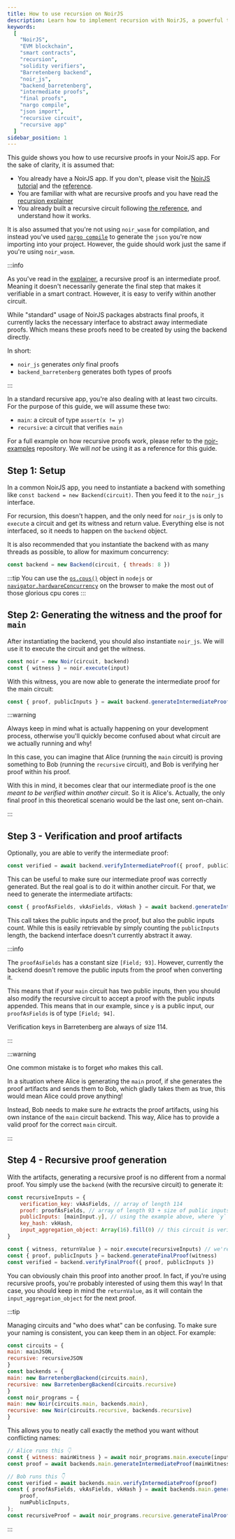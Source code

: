 ```yaml
---
title: How to use recursion on NoirJS
description: Learn how to implement recursion with NoirJS, a powerful tool for creating smart contracts on the EVM blockchain. This guide assumes familiarity with NoirJS, solidity verifiers, and the Barretenberg proving backend. Discover how to generate both final and intermediate proofs using `noir_js` and `backend_barretenberg`.
keywords:
  [
    "NoirJS",
    "EVM blockchain",
    "smart contracts",
    "recursion",
    "solidity verifiers",
    "Barretenberg backend",
    "noir_js",
    "backend_barretenberg",
    "intermediate proofs",
    "final proofs",
    "nargo compile",
    "json import",
    "recursive circuit",
    "recursive app"
  ]
sidebar_position: 1
---
```


This guide shows you how to use recursive proofs in your NoirJS app. For the sake of clarity, it is assumed that:

- You already have a NoirJS app. If you don't, please visit the [NoirJS tutorial](../tutorials/noirjs_app.md) and the [reference](../reference/NoirJS/noir_js/index.md).
- You are familiar with what are recursive proofs and you have read the [recursion explainer](../explainers/explainer-recursion.md)
- You already built a recursive circuit following [the reference](../noir/standard_library/recursion.md), and understand how it works.

It is also assumed that you're not using `noir_wasm` for compilation, and instead you've used [`nargo compile`](../reference/nargo_commands.md) to generate the `json` you're now importing into your project. However, the guide should work just the same if you're using `noir_wasm`.

:::info

As you've read in the [explainer](../explainers/explainer-recursion.md), a recursive proof is an intermediate proof. Meaning it doesn't necessarily generate the final step that makes it verifiable in a smart contract. However, it is easy to verify within another circuit.

While "standard" usage of NoirJS packages abstracts final proofs, it currently lacks the necessary interface to abstract away intermediate proofs. Which means these proofs need to be created by using the backend directly.

In short:

- `noir_js` generates *only* final proofs
- `backend_barretenberg` generates both types of proofs

:::

In a standard recursive app, you're also dealing with at least two circuits. For the purpose of this guide, we will assume these two:

- `main`: a circuit of type `assert(x != y)`
- `recursive`: a circuit that verifies `main`

For a full example on how recursive proofs work, please refer to the [noir-examples](https://github.com/noir/noir-examples) repository. We will *not* be using it as a reference for this guide.

## Step 1: Setup

In a common NoirJS app, you need to instantiate a backend with something like `const backend = new Backend(circuit)`. Then you feed it to the `noir_js` interface.

For recursion, this doesn't happen, and the only need for `noir_js` is only to `execute` a circuit and get its witness and return value. Everything else is not interfaced, so it needs to happen on the `backend` object.

It is also recommended that you instantiate the backend with as many threads as possible, to allow for maximum concurrency:

```js
const backend = new Backend(circuit, { threads: 8 })
```

:::tip
You can use the [`os.cpus()`](https://nodejs.org/api/os.html#oscpus) object in `nodejs` or [`navigator.hardwareConcurrency`](https://developer.mozilla.org/en-US/docs/Web/API/Navigator/hardwareConcurrency) on the browser to make the most out of those glorious cpu cores
:::

## Step 2: Generating the witness and the proof for `main`

After instantiating the backend, you should also instantiate `noir_js`. We will use it to execute the circuit and get the witness.

```js
const noir = new Noir(circuit, backend)
const { witness } = noir.execute(input)
```

With this witness, you are now able to generate the intermediate proof for the main circuit:

```js
const { proof, publicInputs } = await backend.generateIntermediateProof(witness)
```

:::warning

Always keep in mind what is actually happening on your development process, otherwise you'll quickly become confused about what circuit are we actually running and why!

In this case, you can imagine that Alice (running the `main` circuit) is proving something to Bob (running the `recursive` circuit), and Bob is verifying her proof within his proof.

With this in mind, it becomes clear that our intermediate proof is the one *meant to be verified within another circuit*. So it is Alice's. Actually, the only final proof in this theoretical scenario would be the last one, sent on-chain.

:::

## Step 3 - Verification and proof artifacts

Optionally, you are able to verify the intermediate proof:

```js
const verified = await backend.verifyIntermediateProof({ proof, publicInputs })
```

This can be useful to make sure our intermediate proof was correctly generated. But the real goal is to do it within another circuit. For that, we need to generate the intermediate artifacts:

```js
const { proofAsFields, vkAsFields, vkHash } = await backend.generateIntermediateProofArtifacts( { publicInputs, proof }, publicInputsCount)
```

This call takes the public inputs and the proof, but also the public inputs count. While this is easily retrievable by simply counting the `publicInputs` length, the backend interface doesn't currently abstract it away.

:::info

The `proofAsFields` has a constant size `[Field; 93]`. However, currently the backend doesn't remove the public inputs from the proof when converting it.

This means that if your `main` circuit has two public inputs, then you should also modify the recursive circuit to accept a proof with the public inputs appended. This means that in our example, since `y` is a public input, our `proofAsFields` is of type `[Field; 94]`.

Verification keys in Barretenberg are always of size 114.

:::

:::warning

One common mistake is to forget *who* makes this call.

In a situation where Alice is generating the `main` proof, if she generates the proof artifacts and sends them to Bob, which gladly takes them as true, this would mean Alice could prove anything!

Instead, Bob needs to make sure *he* extracts the proof artifacts, using his own instance of the `main` circuit backend. This way, Alice has to provide a valid proof for the correct `main` circuit.

:::

## Step 4 - Recursive proof generation

With the artifacts, generating a recursive proof is no different from a normal proof. You simply use the `backend` (with the recursive circuit) to generate it:

```js
const recursiveInputs = {
    verification_key: vkAsFields, // array of length 114
    proof: proofAsFields, // array of length 93 + size of public inputs
    publicInputs: [mainInput.y], // using the example above, where `y` is the only public input
    key_hash: vkHash,
    input_aggregation_object: Array(16).fill(0) // this circuit is verifying a non-recursive proof, so there's no input aggregation object: just use zero
}

const { witness, returnValue } = noir.execute(recursiveInputs) // we're executing the recursive circuit now!
const { proof, publicInputs } = backend.generateFinalProof(witness)
const verified = backend.verifyFinalProof({ proof, publicInputs })
```

You can obviously chain this proof into another proof. In fact, if you're using recursive proofs, you're probably interested of using them this way! In that case, you should keep in mind the `returnValue`, as it will contain the `input_aggregation_object` for the next proof.

:::tip

Managing circuits and "who does what" can be confusing. To make sure your naming is consistent, you can keep them in an object. For example:

```js
const circuits = {
main: mainJSON, 
recursive: recursiveJSON
}
const backends = {
main: new BarretenbergBackend(circuits.main),
recursive: new BarretenbergBackend(circuits.recursive)
}
const noir_programs = {
main: new Noir(circuits.main, backends.main),
recursive: new Noir(circuits.recursive, backends.recursive)
}
```

This allows you to neatly call exactly the method you want without conflicting names:

```js
// Alice runs this 👇
const { witness: mainWitness } = await noir_programs.main.execute(input)
const proof = await backends.main.generateIntermediateProof(mainWitness)

// Bob runs this 👇
const verified = await backends.main.verifyIntermediateProof(proof)
const { proofAsFields, vkAsFields, vkHash } = await backends.main.generateIntermediateProofArtifacts(
    proof,
    numPublicInputs,
);
const recursiveProof = await noir_programs.recursive.generateFinalProof(recursiveInputs)
```

:::
